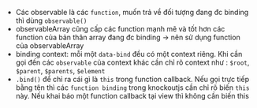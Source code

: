 * Các observable là các `function`, muốn trả về đối tượng đang đc binding thì dùng `observable()`
* observableArray cũng cấp các function mạnh mẽ và tốt hơn các function của bản thân array đang đc binding -> nên sử dụng function của observableArray
* binding context: mỗi một `data-bind` đều có một context riêng. Khi cần gọi đến các `observable` của context khác cần chỉ rõ context như : `$root`, `$parent`, `$parents`, `$element`
* `.bind()` để chỉ ra cái gì là `this` trong function callback. Nếu gọi trực tiếp bằng tên thì các `function binding` trong knockoutjs cần chỉ rõ biến `this` này. Nếu khai báo một function callback tại view thì không cần biến this